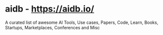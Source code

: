 # aidb - https://aidb.io/
A curated list of awesome AI Tools, Use cases, Papers, Code, Learn, Books, Startups, Marketplaces, Conferences and Misc
